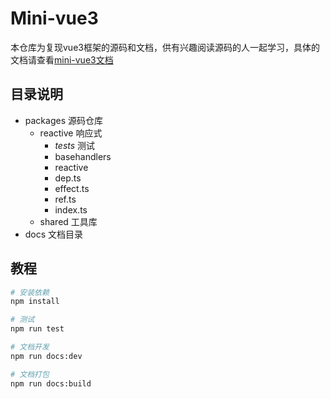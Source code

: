 # Mini-vue3

本仓库为复现vue3框架的源码和文档，供有兴趣阅读源码的人一起学习，具体的文档请查看[mini-vue3文档](https://tingshine.github.io/mini-vue3/)

## 目录说明

- packages  源码仓库
  - reactive    响应式
    - _tests_  测试
    - basehandlers
    - reactive
    - dep.ts
    - effect.ts
    - ref.ts
    - index.ts
  - shared    工具库
- docs 文档目录
## 教程

```bash
# 安装依赖
npm install

# 测试
npm run test

# 文档开发
npm run docs:dev

# 文档打包
npm run docs:build
```
